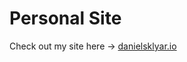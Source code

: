 <h1 align="left">Personal Site</h1>

<p>
	Check out my site here  →
  <a href="https://www.danielsklyar.io">
		danielsklyar.io
  </a>
</p>
